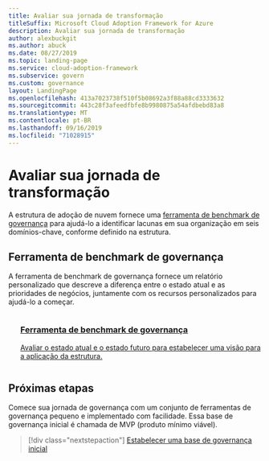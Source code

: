 ```yaml
---
title: Avaliar sua jornada de transformação
titleSuffix: Microsoft Cloud Adoption Framework for Azure
description: Avaliar sua jornada de transformação
author: alexbuckgit
ms.author: abuck
ms.date: 08/27/2019
ms.topic: landing-page
ms.service: cloud-adoption-framework
ms.subservice: govern
ms.custom: governance
layout: LandingPage
ms.openlocfilehash: 413a7023738f510f5b08692a3f88a88cd3333632
ms.sourcegitcommit: 443c28f3afeedfbfe8b9980875a54afdbebd83a8
ms.translationtype: MT
ms.contentlocale: pt-BR
ms.lasthandoff: 09/16/2019
ms.locfileid: "71028915"
---
```

# <a name="assess-your-transformation-journey"></a>Avaliar sua jornada de transformação

A estrutura de adoção de nuvem fornece uma [ferramenta de benchmark de governança](https://cafbaseline.com) para ajudá-lo a identificar lacunas em sua organização em seis domínios-chave, conforme definido na estrutura.

## <a name="governance-benchmark-tool"></a>Ferramenta de benchmark de governança

A ferramenta de benchmark de governança fornece um relatório personalizado que descreve a diferença entre o estado atual e as prioridades de negócios, juntamente com os recursos personalizados para ajudá-lo a começar.

<!-- markdownlint-disable MD033 -->

<ul class="panelContent cardsZ">
    <li style="display: flex; flex-direction: column;">
        <a href="https://cafbaseline.com" style="display: flex; flex-direction: column; flex: 1 0 auto;">
            <div class="cardSize" style="flex: 1 0 auto; display: flex;">
                <div class="cardPadding" style="display: flex;">
                    <div class="card">
                        <div class="cardText">
                            <h3>Ferramenta de benchmark de governança</h3>
                            <p>Avaliar o estado atual e o estado futuro para estabelecer uma visão para a aplicação da estrutura.</p>
                            <p></p>
                        </div>
                    </div>
                </div>
            </div>
        </a>
    </li>
</ul>

<!-- markdownlint-enable MD033 -->

## <a name="next-steps"></a>Próximas etapas

Comece sua jornada de governança com um conjunto de ferramentas de governança pequeno e implementado com facilidade. Essa base de governança inicial é chamada de MVP (produto mínimo viável).

> [!div class="nextstepaction"]
> [Estabelecer uma base de governança inicial](./initial-foundation.md)
